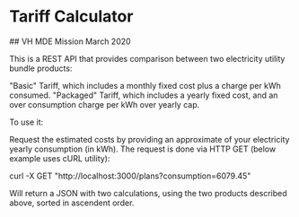 # Tariff Calculator
## VH MDE Mission March 2020

This is a REST API that provides comparison between two electricity utility bundle products: 

"Basic" Tariff, which includes a monthly fixed cost plus a charge per kWh consumed.
"Packaged" Tariff, which includes a yearly fixed cost, and an over consumption charge per kWh over yearly cap.

To use it:

Request the estimated costs by providing an approximate of your electricity yearly consumption (in kWh). 
The request is done via HTTP GET (below example uses cURL utility):

  curl -X GET "http://localhost:3000/plans?consumption=6079.45"
  
 Will return a JSON with two calculations, using the two products described above, sorted in ascendent order.
